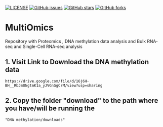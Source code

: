 
[![LICENSE](https://img.shields.io/github/license/rayotoo/MultiOmics?style=flat-square&color=green)](https://github.com/rayotoo/MultiOmics/blob/main/LICENSE)
[![GitHub issues](https://img.shields.io/github/issues/rayotoo/MultiOmics?style=flat-square)](https://github.com/rayotoo/sMultiOmics/issues)
[![GitHub stars](https://img.shields.io/github/stars/rayotoo/MultiOmics?style=flat-square&color=important)](https://github.com/rayotoo/MultiOmics/stargazers)
[![GitHub forks](https://img.shields.io/github/forks/rayotoo/MultiOmics?style=flat-square&color=blueviolet)](https://github.com/rayotoo/MultiOmics/network/members)

# MultiOmics
Repository with Proteomics , DNA methylation data analysis and Bulk RNA-seq and Single-Cell RNA-seq analysis

## 1. Visit Link to Download the DNA methylation data
```
https://drive.google.com/file/d/16j6H-BH__RbJmUNgtnK1a_yJVGnGgCrM/view?usp=sharing
```
## 2. Copy the folder "download" to the path where you have/will be running the 
```
"DNA methylation/downloads"
```
